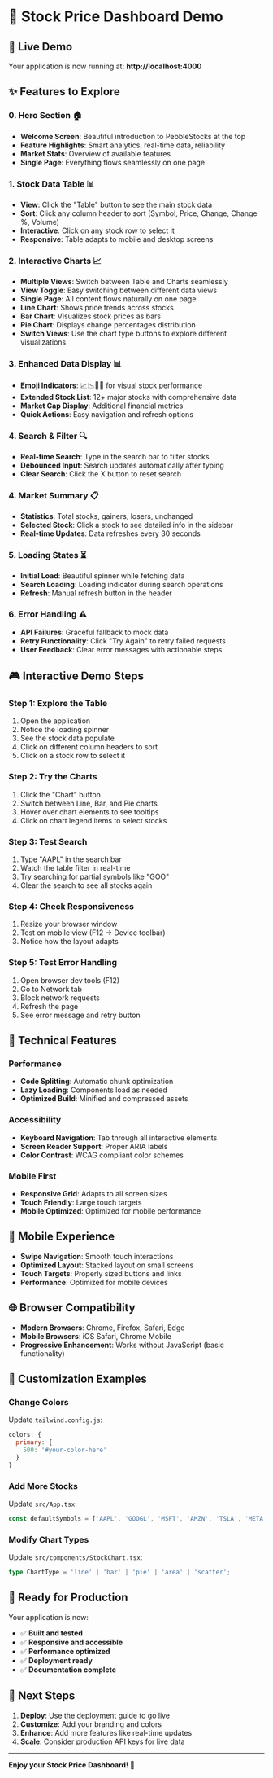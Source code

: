# 🎯 Stock Price Dashboard Demo

## 🚀 Live Demo

Your application is now running at: **http://localhost:4000**

## ✨ Features to Explore

### 0. **Hero Section** 🏠
- **Welcome Screen**: Beautiful introduction to PebbleStocks at the top
- **Feature Highlights**: Smart analytics, real-time data, reliability
- **Market Stats**: Overview of available features
- **Single Page**: Everything flows seamlessly on one page

### 1. **Stock Data Table** 📊
- **View**: Click the "Table" button to see the main stock data
- **Sort**: Click any column header to sort (Symbol, Price, Change, Change %, Volume)
- **Interactive**: Click on any stock row to select it
- **Responsive**: Table adapts to mobile and desktop screens

### 2. **Interactive Charts** 📈
- **Multiple Views**: Switch between Table and Charts seamlessly
- **View Toggle**: Easy switching between different data views
- **Single Page**: All content flows naturally on one page
- **Line Chart**: Shows price trends across stocks
- **Bar Chart**: Visualizes stock prices as bars
- **Pie Chart**: Displays change percentages distribution
- **Switch Views**: Use the chart type buttons to explore different visualizations

### 3. **Enhanced Data Display** 📊
- **Emoji Indicators**: 📈📉🚀💸 for visual stock performance
- **Extended Stock List**: 12+ major stocks with comprehensive data
- **Market Cap Display**: Additional financial metrics
- **Quick Actions**: Easy navigation and refresh options

### 4. **Search & Filter** 🔍
- **Real-time Search**: Type in the search bar to filter stocks
- **Debounced Input**: Search updates automatically after typing
- **Clear Search**: Click the X button to reset search

### 4. **Market Summary** 📋
- **Statistics**: Total stocks, gainers, losers, unchanged
- **Selected Stock**: Click a stock to see detailed info in the sidebar
- **Real-time Updates**: Data refreshes every 30 seconds

### 5. **Loading States** ⏳
- **Initial Load**: Beautiful spinner while fetching data
- **Search Loading**: Loading indicator during search operations
- **Refresh**: Manual refresh button in the header

### 6. **Error Handling** ⚠️
- **API Failures**: Graceful fallback to mock data
- **Retry Functionality**: Click "Try Again" to retry failed requests
- **User Feedback**: Clear error messages with actionable steps

## 🎮 Interactive Demo Steps

### Step 1: Explore the Table
1. Open the application
2. Notice the loading spinner
3. See the stock data populate
4. Click on different column headers to sort
5. Click on a stock row to select it

### Step 2: Try the Charts
1. Click the "Chart" button
2. Switch between Line, Bar, and Pie charts
3. Hover over chart elements to see tooltips
4. Click on chart legend items to select stocks

### Step 3: Test Search
1. Type "AAPL" in the search bar
2. Watch the table filter in real-time
3. Try searching for partial symbols like "GOO"
4. Clear the search to see all stocks again

### Step 4: Check Responsiveness
1. Resize your browser window
2. Test on mobile view (F12 → Device toolbar)
3. Notice how the layout adapts

### Step 5: Test Error Handling
1. Open browser dev tools (F12)
2. Go to Network tab
3. Block network requests
4. Refresh the page
5. See error message and retry button

## 🔧 Technical Features

### Performance
- **Code Splitting**: Automatic chunk optimization
- **Lazy Loading**: Components load as needed
- **Optimized Build**: Minified and compressed assets

### Accessibility
- **Keyboard Navigation**: Tab through all interactive elements
- **Screen Reader Support**: Proper ARIA labels
- **Color Contrast**: WCAG compliant color schemes

### Mobile First
- **Responsive Grid**: Adapts to all screen sizes
- **Touch Friendly**: Large touch targets
- **Mobile Optimized**: Optimized for mobile performance

## 📱 Mobile Experience

- **Swipe Navigation**: Smooth touch interactions
- **Optimized Layout**: Stacked layout on small screens
- **Touch Targets**: Properly sized buttons and links
- **Performance**: Optimized for mobile devices

## 🌐 Browser Compatibility

- **Modern Browsers**: Chrome, Firefox, Safari, Edge
- **Mobile Browsers**: iOS Safari, Chrome Mobile
- **Progressive Enhancement**: Works without JavaScript (basic functionality)

## 🎨 Customization Examples

### Change Colors
Update `tailwind.config.js`:
```javascript
colors: {
  primary: {
    500: '#your-color-here'
  }
}
```

### Add More Stocks
Update `src/App.tsx`:
```typescript
const defaultSymbols = ['AAPL', 'GOOGL', 'MSFT', 'AMZN', 'TSLA', 'META', 'NFLX', 'NVDA'];
```

### Modify Chart Types
Update `src/components/StockChart.tsx`:
```typescript
type ChartType = 'line' | 'bar' | 'pie' | 'area' | 'scatter';
```

## 🚀 Ready for Production

Your application is now:
- ✅ **Built and tested**
- ✅ **Responsive and accessible**
- ✅ **Performance optimized**
- ✅ **Deployment ready**
- ✅ **Documentation complete**

## 🎯 Next Steps

1. **Deploy**: Use the deployment guide to go live
2. **Customize**: Add your branding and colors
3. **Enhance**: Add more features like real-time updates
4. **Scale**: Consider production API keys for live data

---

**Enjoy your Stock Price Dashboard! 🎉**
